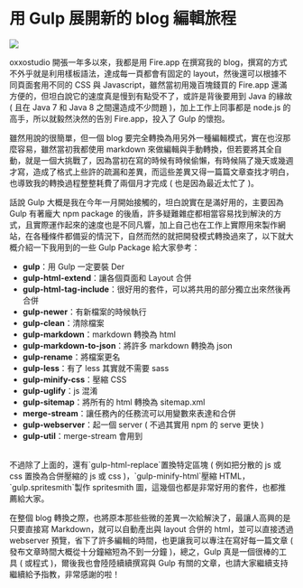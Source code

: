 # 用 Gulp 展開新的 blog 編輯旅程 

![](/img/articles/201508/edit-blog-by-gulp.jpg#preview-img) 

oxxostudio 開張一年多以來，我都是用 Fire.app 在撰寫我的 blog，撰寫的方式不外乎就是利用樣板語法，達成每一頁都會有固定的 layout，然後還可以根據不同頁面套用不同的 CSS 與 Javascript，雖然當初用幾百塊錢買的 Fire.app 還滿方便的，但坦白說它的速度真是慢到有點受不了，或許是背後要用到 Java 的緣故 ( 且在 Java 7 和 Java 8 之間還造成不少問題 )，加上工作上同事都是 node.js 的高手，所以就毅然決然的告別 Fire.app，投入了 Gulp 的懷抱。

雖然用說的很簡單，但一個 blog 要完全轉換為用另外一種編輯模式，實在也沒那麼容易，雖然當初我都使用 markdown 來做編輯與手動轉換，但若要將其全自動，就是一個大挑戰了，因為當初在寫的時候有時候偷懶，有時候隔了幾天或幾週才寫，造成了格式上些許的疏漏和差異，而這些差異又得一篇篇文章查找才明白，也導致我的轉換過程整整耗費了兩個月才完成 ( 也是因為最近太忙了 )。

話說 Gulp 大概是我在今年一月開始接觸的，坦白說實在是滿好用的，主要因為 Gulp 有著龐大 npm package 的後盾，許多疑難雜症都相當容易找到解決的方式，且實際運作起來的速度也是不同凡響，加上自己也在工作上實際用來製作網站，在各種條件都備妥的情況下，自然而然的就把開發模式轉換過來了，以下就大概介紹一下我用到的一些 Gulp Package 給大家參考：

- **gulp**：用 Gulp 一定要裝 Der
- **gulp-html-extend**：讓各個頁面和 Layout 合併
- **gulp-html-tag-include**：很好用的套件，可以將共用的部分獨立出來然後再合併
- **gulp-newer**：有新檔案的時候執行
- **gulp-clean**：清除檔案
- **gulp-markdown**：markdown 轉換為 html
- **gulp-markdown-to-json**：將許多 markdown 轉換為 json
- **gulp-rename**：將檔案更名
- **gulp-less**：有了 less 其實就不需要 sass
- **gulp-minify-css**：壓縮 CSS
- **gulp-uglify**：js 混淆
- **gulp-sitemap**：將所有的 html 轉換為 sitemap.xml
- **merge-stream**：讓任務內的任務流可以用變數來表達和合併
- **gulp-webserver**：起一個 server ( 不過其實用 npm 的 serve 更快 )
- **gulp-util**：merge-stream 會用到

<br/>
不過除了上面的，還有`gulp-html-replace`置換特定區塊 ( 例如把分散的 js 或 css 置換為合併壓縮的 js 或 css )，`gulp-minify-html`壓縮 HTML，`gulp.spritesmith`製作 spritesmith 圖，這幾個也都是非常好用的套件，也都推薦給大家。

在整個 blog 轉換之際，也將原本那些些微的差異一次給解決了，最讓人高興的是只要直接寫 Markdown，就可以自動產出與 layout 合併的 html，並可以直接透過 webserver 預覽，省下了許多編輯的時間，也更讓我可以專注在寫好每一篇文章 ( 發布文章時間大概從十分鐘縮短為不到一分鐘 )，總之，Gulp 真是一個很棒的工具 ( 或程式 )，爾後我也會陸陸續續撰寫與 Gulp 有關的文章，也請大家繼續支持繼續給予指教，非常感謝的啦！


